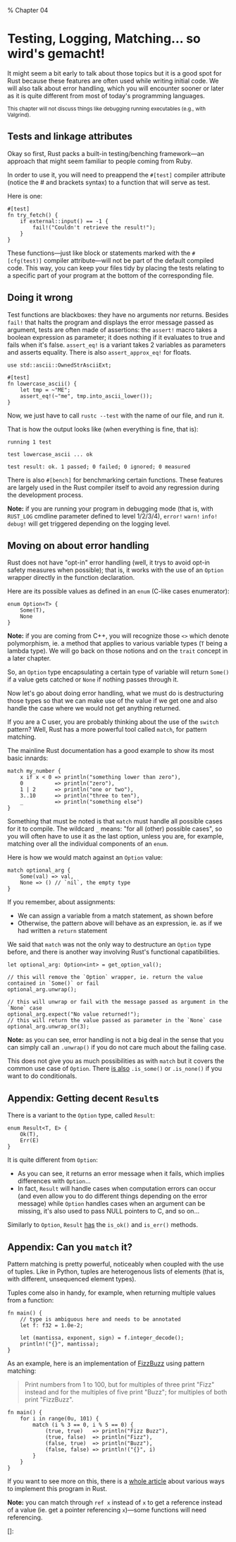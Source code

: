 % Chapter 04

Testing, Logging, Matching... so wird's gemacht!
================================================

It might seem a bit early to talk about those topics but it is a good spot for Rust because these features are often used while writing initial code. We will also talk about error handling, which you will encounter sooner or later as it is quite different from most of today's programming languages.

<small>This chapter will not discuss things like debugging running executables (e.g., with Valgrind).</small>

Tests and linkage attributes
----------------------------

Okay so first, Rust packs a built-in testing/benching framework&mdash;an approach that might seem familiar to people coming from Ruby.

In order to use it, you will need to preappend the `#[test]` compiler attribute (notice the # and brackets syntax) to a function that will serve as test.

Here is one:

~~~~ {.rust}
#[test]
fn try_fetch() {
    if external::input() == -1 {
        fail!("Couldn't retrieve the result!");
    }
}
~~~~

These functions&mdash;just like block or statements marked with the `#[cfg(test)]` compiler attribute&mdash;will not be part of the default compiled code. This way, you can keep your files tidy by placing the tests relating to a specific part of your program at the bottom of the corresponding file.

Doing it wrong
--------------

Test functions are blackboxes: they have no arguments nor returns.
Besides `fail!` that halts the program and displays the error message passed as argument, tests are often made of assertions: the `assert!` macro takes a boolean expression as parameter; it does nothing if it evaluates to true and fails when it's false. `assert_eq!` is a variant takes 2 variables as parameters and asserts equality. There is also `assert_approx_eq!` for floats.

~~~~ {.rust}
use std::ascii::OwnedStrAsciiExt;

#[test]
fn lowercase_ascii() {
    let tmp = ~"ME";
    assert_eq!(~"me", tmp.into_ascii_lower());
}
~~~~

Now, we just have to call `rustc --test` with the name of our file, and run it.

That is how the output looks like (when everything is fine, that is):

~~~~ {.shell}
running 1 test

test lowercase_ascii ... ok

test result: ok. 1 passed; 0 failed; 0 ignored; 0 measured
~~~~

There is also `#[bench]` for benchmarking certain functions. These features are largely used in the Rust compiler itself to avoid any regression during the development process.

**Note:** if you are running your program in debugging mode (that is, with `RUST_LOG` cmdline parameter defined to level 1/2/3/4), `error!` `warn!` `info!` `debug!` will get triggered depending on the logging level.

Moving on about error handling
------------------------------

Rust does not have "opt-in" error handling (well, it trys to avoid opt-in safety measures when possible); that is, it works with the use of an `Option` wrapper directly in the function declaration.

Here are its possible values as defined in an `enum` (C-like cases enumerator):

~~~~ {.rust}
enum Option<T> {
    Some(T),
    None
}
~~~~

**Note:** if you are coming from C++, you will recognize those `<>` which denote polymorphism, ie. a method that applies to various variable types (`T` being a lambda type). We will go back on those notions and on the `trait` concept in a later chapter.

So, an `Option` type encapsulating a certain type of variable will return `Some()` if a value gets catched or `None` if nothing passes through it.

Now let's go about doing error handling, what we must do is destructuring those types so that we can make use of the value if we get one and also handle the case where we would not get anything returned.

If you are a C user, you are probably thinking about the use of the `switch` pattern?
Well, Rust has a more powerful tool called `match`, for pattern matching.

The mainline Rust documentation has a good example to show its most basic innards:

~~~~ {.rust}
match my_number {
    x if x < 0 => println("something lower than zero"),
    0          => println("zero"),
    1 | 2      => println("one or two"),
    3..10      => println("three to ten"),
    _          => println("something else")
}
~~~~

Something that must be noted is that `match` must handle all possible cases for it to compile.
The wildcard `_` means: "for all (other) possible cases", so you will often have to use it as the last option, unless you are, for example, matching over all the individual components of an `enum`.

Here is how we would match against an `Option` value:

~~~~ {.rust}
match optional_arg {
    Some(val) => val,
    None => () // `nil`, the empty type
}
~~~~

If you remember, about assignments:

- We can assign a variable from a match statement, as shown before
- Otherwise, the pattern above will behave as an expression, ie. as if we had written a `return` statement

We said that `match` was not the only way to destructure an `Option` type before, and there is another way involving Rust's functional capatibilities.

~~~~ {.rust}
let optional_arg: Option<int> = get_option_val();

// this will remove the `Option` wrapper, ie. return the value contained in `Some()` or fail
optional_arg.unwrap();

// this will unwrap or fail with the message passed as argument in the `None` case
optional_arg.expect("No value returned!");
// this will return the value passed as parameter in the `None` case
optional_arg.unwrap_or(3);
~~~~

**Note:** as you can see, error handling is not a big deal in the sense that you can simply call an `.unwrap()` if you do not care much about the failing case.

This does not give you as much possibilities as with `match` but it covers the common use case of `Option`. There [is also][option-doc] `.is_some()` or `.is_none()` if you want to do conditionals.

Appendix: Getting decent `Result`s
----------------------------------

There is a variant to the `Option` type, called `Result`:

~~~~ {.rust}
enum Result<T, E> {
    Ok(T),
    Err(E)
}
~~~~

It is quite different from `Option`:

- As you can see, it returns an error message when it fails, which implies differences with `Option`...
- In fact, `Result` will handle cases when computation errors can occur (and even allow you to do different things depending on the error message) while `Option` handles cases when an argument can be missing, it's also used to pass NULL pointers to C, and so on...

Similarly to `Option`, `Result` [has][result-doc] the `is_ok()` and `is_err()` methods.

Appendix: Can you `match` it?
-----------------------------

Pattern matching is pretty powerful, noticeably when coupled with the use of tuples.
Like in Python, tuples are heterogenous lists of elements (that is, with different, unsequenced element types).

Tuples come also in handy, for example, when returning multiple values from a function:

~~~~ {.rust}
fn main() {
    // type is ambiguous here and needs to be annotated
    let f: f32 = 1.0e-2;

    let (mantissa, exponent, sign) = f.integer_decode();
    println!("{}", mantissa);
}
~~~~

As an example, here is an implementation of [FizzBuzz] using pattern matching:

> Print numbers from 1 to 100, but for multiples of three print "Fizz" instead and for the multiples of five print "Buzz"; for multiples of both print "FizzBuzz".

~~~~ {.rust}
fn main() {
    for i in range(0u, 101) {
        match (i % 3 == 0, i % 5 == 0) {
            (true, true)   => println("Fizz Buzz"),
            (true, false)  => println("Fizz"),
            (false, true)  => println("Buzz"),
            (false, false) => println!("{}", i)
        }
    }
}
~~~~

If you want to see more on this, there is a [whole article][fizzbuzz-rust] about various ways to implement this program in Rust.

**Note:** you can match through `ref x` instead of `x` to get a reference instead of a value (ie. get a pointer referencing `x`)&mdash;some functions will need referencing.

[option-doc]: http://static.rust-lang.org/doc/master/std/option/enum.Option.html
[result-doc]: http://static.rust-lang.org/doc/master/std/result/enum.Result.html
[FizzBuzz]: http://en.wikipedia.org/wiki/Fizz_buzz
[fizzbuzz-rust]: http://composition.al/blog/2013/03/02/fizzbuzz-revisited/
[]:
